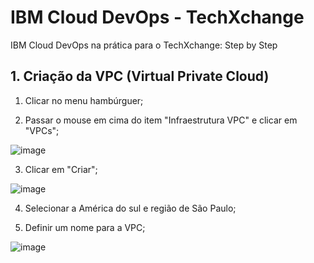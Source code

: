 # IBM Cloud DevOps - TechXchange
IBM Cloud DevOps na prática para o TechXchange: Step by Step

## 1. Criação da VPC (Virtual Private Cloud)
1. Clicar no menu hambúrguer;

2. Passar o mouse em cima do item "Infraestrutura VPC" e clicar em "VPCs";

![image](https://github.com/mguedes352/ibmcloud-devops-techxchange/assets/79527238/bb935046-7d66-4df5-a273-777fdfb24fdb)

3. Clicar em "Criar";

![image](https://github.com/mguedes352/ibmcloud-devops-techxchange/assets/79527238/e5d4467e-cc8d-4515-a43a-bd829f5960e5)

4. Selecionar a América do sul e região de São Paulo;

5. Definir um nome para a VPC;

![image](https://github.com/mguedes352/ibmcloud-devops-techxchange/assets/79527238/950548b7-fcc8-447d-9af4-6a0d9aa3ab55)
